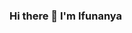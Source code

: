 ### Hi there 👋 I'm Ifunanya

<!--
- 🔭 I’m actively searching for a frontend role 
- 🌱 I’m currently working with ReactJs 
- 👯 I’m looking to collaborate on interesting React Projects
- 🤔 I’m looking for open-source projects that I connect with as well
- 📫 How to reach me: iloifunanya@gmail.com
-->
